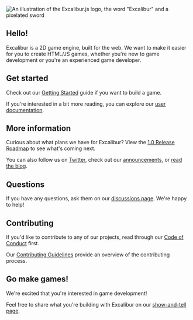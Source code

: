 ![An illustration of the Excalibur.js logo, the word "Excalibur" and a pixelated sword](https://user-images.githubusercontent.com/675840/141873115-d43a3c23-bc2c-4c2c-b386-562c21fa6443.png)

## Hello!

Excalibur is a 2D game engine, built for the web. 
We want to make it easier for you to create HTML/JS games, whether you're new to game development or you're an experienced game developer.

## Get started

Check out our [Getting Started](https://excaliburjs.com/docs/getting-started) guide if you want to build a game.

If you're interested in a bit more reading, you can explore our [user documentation](https://excaliburjs.com/docs).

## More information

Curious about what plans we have for Excalibur? View the [1.0 Release Roadmap](https://github.com/excaliburjs/Excalibur/issues/1161) to see what's coming next.

You can also follow us on [Twitter](http://twitter.com/excaliburjs), 
check out our [announcements](https://github.com/excaliburjs/Excalibur/discussions/categories/news), or [read the blog](http://blog.excaliburjs.com).

## Questions
If you have any questions, ask them on our [discussions page](https://github.com/excaliburjs/Excalibur/discussions/categories/q-a). We're happy to help!

## Contributing

If you'd like to contribute to any of our projects, read through our [Code of Conduct](.github/CODE_OF_CONDUCT.md) first.

Our [Contributing Guidelines](.github/CONTRIBUTING.md) provide an overview of the contributing process.

## Go make games!

We're excited that you're interested in game development!

Feel free to share what you're building with Excalibur on our [show-and-tell page](https://github.com/excaliburjs/Excalibur/discussions/categories/show-and-tell).
